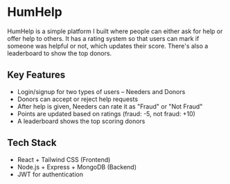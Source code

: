 # HumHelp

HumHelp is a simple platform I built where people can either ask for help or offer help to others. It has a rating system so that users can mark if someone was helpful or not, which updates their score. There's also a leaderboard to show the top donors.

## Key Features

- Login/signup for two types of users – Needers and Donors
- Donors can accept or reject help requests
- After help is given, Needers can rate it as "Fraud" or "Not Fraud"
- Points are updated based on ratings (fraud: -5, not fraud: +10)
- A leaderboard shows the top scoring donors

## Tech Stack

- React + Tailwind CSS (Frontend)
- Node.js + Express + MongoDB (Backend)
- JWT for authentication
